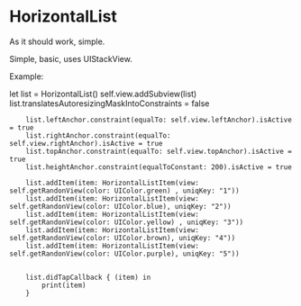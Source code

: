 # HorizontalList
As it should work, simple.



Simple, basic, uses UIStackView.

Example:

   let list = HorizontalList()
        self.view.addSubview(list)
        list.translatesAutoresizingMaskIntoConstraints = false
        
        list.leftAnchor.constraint(equalTo: self.view.leftAnchor).isActive = true
        list.rightAnchor.constraint(equalTo: self.view.rightAnchor).isActive = true
        list.topAnchor.constraint(equalTo: self.view.topAnchor).isActive = true
        list.heightAnchor.constraint(equalToConstant: 200).isActive = true

        list.addItem(item: HorizontalListItem(view: self.getRandonView(color: UIColor.green) , uniqKey: "1"))
        list.addItem(item: HorizontalListItem(view: self.getRandonView(color: UIColor.blue), uniqKey: "2"))
        list.addItem(item: HorizontalListItem(view: self.getRandonView(color: UIColor.yellow) , uniqKey: "3"))
        list.addItem(item: HorizontalListItem(view: self.getRandonView(color: UIColor.brown), uniqKey: "4"))
        list.addItem(item: HorizontalListItem(view: self.getRandonView(color: UIColor.purple), uniqKey: "5"))

        
        list.didTapCallback { (item) in
            print(item)
        }
